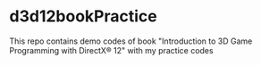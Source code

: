 # d3d12bookPractice
This repo contains demo codes of book "Introduction to 3D Game Programming with DirectX® 12" with my practice codes
